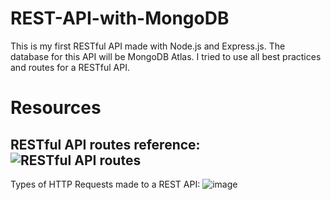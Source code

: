 # REST-API-with-MongoDB
This is my first RESTful API made with Node.js and Express.js. The database for this API will be MongoDB Atlas. I tried to use all best practices and routes for a RESTful API.

# Resources
RESTful API routes reference:
![RESTful API routes](https://user-images.githubusercontent.com/70312106/131220544-bf0733f2-0b98-4f5c-a634-919c2b0a00e9.png)
------
Types of HTTP Requests made to a REST API:
![image](https://user-images.githubusercontent.com/70312106/131220590-5797b558-6f94-49e4-b7fb-47ed71424e4d.png)
